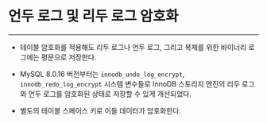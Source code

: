# 언두 로그 및 리두 로그 암호화

---

- 테이블 암호화를 적용해도 리두 로그나 언두 로그, 그리고 복제를 위한 바이너리 로그에는 평문으로 저장한다.

- MySQL 8.0.16 버전부터는 `innodb_undo_log_encrypt`, `innodb_redo_log_encrypt` 시스템 변수들로 InnoDB 스토리지 엔진의 리두 로그와 언두 로그를 암호화된
  상태로 저장할 수 있게 개선되었다.

- 별도의 테이블 스페이스 키로 이들 데이터가 암호화한다.